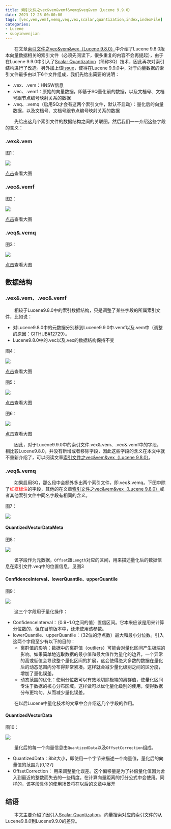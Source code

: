 ```yaml
---
title: 索引文件之vec&vem&vemf&vemq&veq&vex（Lucene 9.9.0）
date: 2023-12-25 00:00:00
tags: [vec,vem,vemf,vemq,veq,vex,scalar,quantization,index,indexFile]
categories:
- Lucene
- suoyinwenjian
---
```


&emsp;&emsp;在文章[索引文件之vec&vem&vex（Lucene 9.8.0）](https://amazingkoala.com.cn/Lucene/suoyinwenjian/2023/1023/索引文件之vec&vem&vex/)中介绍了Lucene 9.8.0版本向量数据相关的索引文件（必须先阅读下，很多重复的内容不会再提起），由于在Lucene 9.9.0中引入了[Scalar Quantization](https://www.elastic.co/search-labs/blog/articles/scalar-quantization-101)（简称SQ）技术，因此再次对索引结构进行了改造。另外加上该[issue](https://github.com/apache/lucene/pull/12729)，使得在Lucene 9.9.0中，对于向量数据的索引文件最多由以下6个文件组成，我们先给出简要的说明：

- .vex、.vem：HNSW信息
- .vec、.vemf：原始的向量数据，即基于SQ量化前的数据，以及文档号、文档号跟节点编号映射关系的数据
- .veq、.vemq（启用SQ才会有这两个索引文件，默认不启动）：量化后的向量数据，以及文档号、文档号跟节点编号映射关系的数据

&emsp;&emsp;先给出这几个索引文件的数据结构之间的关联图，然后我们一一介绍这些字段的含义：

### .vex&.vem

图1：

<img src="http://www.amazingkoala.com.cn/uploads/lucene/索引文件/vec&vem&vemf&vemq&veq&vex/1.png">

[点击](http://www.amazingkoala.com.cn/uploads/lucene/索引文件/vec&vem&vemf&vemq&veq&vex/vem_vex.html)查看大图

### .vec&.vemf

图2：

<img src="http://www.amazingkoala.com.cn/uploads/lucene/索引文件/vec&vem&vemf&vemq&veq&vex/2.png">

[点击](http://www.amazingkoala.com.cn/uploads/lucene/索引文件/vec&vem&vemf&vemq&veq&vex/vec_vemf.html)查看大图

### .veq&.vemq

图3：

<img src="http://www.amazingkoala.com.cn/uploads/lucene/索引文件/vec&vem&vemf&vemq&veq&vex/3.png">

[点击](http://www.amazingkoala.com.cn/uploads/lucene/索引文件/vec&vem&vemf&vemq&veq&vex/veq__vemq.html)查看大图

## 数据结构

### .vex&.vem、.vec&.vemf

&emsp;&emsp;相较于Lucene9.8.0中的索引数据结构，只是调整了某些字段的所属索引文件，比如说：
- 对Lucene9.8.0中的元数据分别移到Lucene9.9.0中.vemf以及.vem中（调整的原因：[GITHUB#12729](https://github.com/apache/lucene/pull/12729)）。
- Lucene9.8.0中的.vec以及.vex的数据结构保持不变

图4：

<img src="http://www.amazingkoala.com.cn/uploads/lucene/索引文件/vec&vem&vemf&vemq&veq&vex/4.png">

[点击](http://www.amazingkoala.com.cn/uploads/lucene/索引文件/vec&vem&vemf&vemq&veq&vex/_diff-vem.html)查看大图

图5：

<img src="http://www.amazingkoala.com.cn/uploads/lucene/索引文件/vec&vem&vemf&vemq&veq&vex/5.png">

[点击](http://www.amazingkoala.com.cn/uploads/lucene/索引文件/vec&vem&vemf&vemq&veq&vex/diff-vex.html)查看大图

图6：

<img src="http://www.amazingkoala.com.cn/uploads/lucene/索引文件/vec&vem&vemf&vemq&veq&vex/6.png">

[点击](http://www.amazingkoala.com.cn/uploads/lucene/索引文件/vec&vem&vemf&vemq&veq&vex/diff-vec.html)查看大图

&emsp;&emsp;因此，对于Lucene9.9.0中的索引文件.vex&.vem、.vec&.vemf中的字段，相比较Lucene9.8.0，并没有新增或者移除字段，因此这些字段的含义在本文中就不重新介绍了，可以阅读文章[索引文件之vec&vem&vex（Lucene 9.8.0）](https://amazingkoala.com.cn/Lucene/suoyinwenjian/2023/1023/索引文件之vec&vem&vex/)。

### .veq&.vemq

&emsp;&emsp;如果启用SQ，那么段中会额外多出两个索引文件，即.veq&.vemq。下图中除了<font color="red">红框标注</font>的字段，其他的在文章[索引文件之vec&vem&vex（Lucene 9.8.0）](https://amazingkoala.com.cn/Lucene/suoyinwenjian/2023/1023/索引文件之vec&vem&vex/)或者其他索引文件中同名字段有相同的含义。

图7：

<img src="http://www.amazingkoala.com.cn/uploads/lucene/索引文件/vec&vem&vemf&vemq&veq&vex/7.png">

#### QuantizedVectorDataMeta

图8：

<img src="http://www.amazingkoala.com.cn/uploads/lucene/索引文件/vec&vem&vemf&vemq&veq&vex/8.png">

&emsp;&emsp;该字段作为元数据，`Offset`跟`Length`对应的区间，用来描述量化后的数据信息在索引文件.veq中的位置信息，见图3 

#### ConfidenceInterval、lowerQuantile、upperQuantile

图9：

<img src="http://www.amazingkoala.com.cn/uploads/lucene/索引文件/vec&vem&vemf&vemq&veq&vex/9.png">


&emsp;&emsp;这三个字段用于量化操作：

- ConfidenceInterval：（0.9~1.0之间的值）置信区间。它本来应该是用来计算分位数的，但在目前版本中，还未使用该参数。
- lowerQuantile、upperQuantile：（32位的浮点数）最大和最小分位数。引入这两个字段至少有以下的目的：
  - 离群值的影响：数据中的离群值（outliers）可能会对量化区间产生极端的影响。如果简单地选取数据的最小值和最大值作为量化的边界，一个异常的高或低值会导致整个量化区间的扩展，这会使得绝大多数的数据在量化后的动态范围内分布得非常紧凑。这样就会减少量化级别之间的区分度，增加了量化误差。
  - 动态范围的优化：使用分位数可以有效地切除极端的离群值，使量化区间专注于数据的核心分布区域。这样做可以优化量化级别的使用，使得数据分布更均匀，从而减少量化误差。

&emsp;&emsp;在以后Lucene中量化技术的文章中会介绍这几个字段的作用。

#### QuantizedVectorData

图10：

<img src="http://www.amazingkoala.com.cn/uploads/lucene/索引文件/vec&vem&vemf&vemq&veq&vex/10.png">

&emsp;&emsp;量化后的每一个向量信息由`QuantizedData`以及`OffsetCorrection`组成。

- QuantizedData：8bit大小，即使用一个字节来描述一个向量值，量化后的向量值的范围为[0,127]
- OffsetCorrection： 用来调整量化误差。这个偏移量是为了补偿量化值因为舍入到最近的整数而失去的一些精度。在计算向量距离的打分公式中会使用。同样的，该字段具体的使用场景将在以后的文章中展开

## 结语

&emsp;&emsp;本文主要介绍了因引入[Scalar Quantization](https://www.elastic.co/search-labs/blog/articles/scalar-quantization-101)，向量搜索对应的索引文件的从Lucene9.8.0到Lucene9.9.0的差异。



